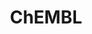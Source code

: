 ---
bigquery: https://console.cloud.google.com/bigquery?p=patents-public-data&d=ebi_chembl&page=dataset
citation: '"The ChEMBL database in 2017." Anna Gaulton, Anne Hersey, Michał Nowotka,
  A Patrícia Bento, Jon Chambers, David Mendez, Prudence Mutowo, Francis Atkinson,
  Louisa J Bellis, Elena Cibrián-Uhalte, Mark Davies, Nathan Dedman, Anneli Karlsson,
  María Paula Magariños, John P Overington, George Papadatos, Ines Smit, Andrew R
  Leach Nucleic acids Research (2017) 45 (Database Issue), D945-D954'
contributors: European Bioinformatics Institute
cost: None
description: ChEMBL Data is a manually curated database of small molecules used in
  drug discovery, including information about existing patented drugs.
documentation: 'schema: https://www.ebi.ac.uk/chembl/db_schema


  '
last_edit: Mon, 04 Apr 2022 19:07:30 GMT
location: https://console.cloud.google.com/marketplace/product/google_patents_public_datasets/chembl
maintained_by: EMBL-EBI, an outstation of European Molecular Biology Laboratory
related_publications: '

  ChEMBL: towards direct deposition of bioassay data.


  Mendez D, Gaulton A, Bento AP, Chambers J, De Veij M, Félix E, Magariños MP, Mosquera
  JF, Mutowo P, Nowotka M, Gordillo-Marañón M, Hunter F, Junco L, Mugumbate G, Rodriguez-Lopez
  M, Atkinson F, Bosc N, Radoux CJ, Segura-Cabrera A, Hersey A, Leach AR.


  — Nucleic Acids Res. 2019; 47(D1):D930-D940. doi: 10.1093/nar/gky1075

  '
schema_fields: '[''delist_flag'', ''l2'', ''src_compound_id'', ''mesh_id'', ''sei'',
  ''ddd_admr'', ''efo_id'', ''standard_type'', ''prod_pat_id'', ''assay_subcellular_fraction'',
  ''updated_by'', ''patent_use_code'', ''compound_key'', ''first_approval'', ''patent_id'',
  ''uo_units'', ''doi'', ''ad_type'', ''caloha_id'', ''mechanism_comment'', ''level3'',
  ''acd_most_bpka'', ''selectivity_comment'', ''mesh_heading'', ''activity_id'', ''component_id'',
  ''creation_date'', ''acd_logd'', ''log_id'', ''met_conversion'', ''as_id'', ''molecule_type'',
  ''protclasssyn_id'', ''enzyme_name'', ''res_stem_id'', ''indref_id'', ''topical'',
  ''source_domain_id'', ''doc_type'', ''l8'', ''assay_source'', ''l4'', ''tid'', ''version'',
  ''l1'', ''domain_type'', ''mc_target_accession'', ''published_relation'', ''cl_lincs_id'',
  ''parent_id'', ''cx_logp'', ''mc_tax_id'', ''therapeutic_flag'', ''polymer_flag'',
  ''definition'', ''abstract'', ''major_class'', ''description'', ''value'', ''assay_tax_id'',
  ''published_value'', ''cell_id'', ''ddd_id'', ''frac_code'', ''cidx'', ''assay_desc'',
  ''cell_name'', ''country'', ''domain_name'', ''standard_inchi_key'', ''qed_weighted'',
  ''binding_site_comment'', ''dosed_ingredient'', ''name'', ''domain_id'', ''aidx'',
  ''irac_code'', ''standard_text_value'', ''cpd_str_alert_id'', ''units'', ''rtb'',
  ''helm_notation'', ''ddd_comment'', ''tax_id'', ''withdrawn_year'', ''normal_range_min'',
  ''targcomp_id'', ''bao_format'', ''hrac_class_id'', ''mecref_id'', ''src_assay_id'',
  ''acd_most_apka'', ''le'', ''first_in_class'', ''stem'', ''published_units'', ''cell_source_tax_id'',
  ''molecular_mechanism'', ''cx_logd'', ''tissue_id'', ''organism'', ''journal'',
  ''inorganic_flag'', ''potential_duplicate'', ''assay_param_id'', ''parenteral'',
  ''natural_product'', ''warnref_id'', ''standard_relation'', ''comp_go_id'', ''standard_units'',
  ''substrate_record_id'', ''trade_name'', ''drug_record_id'', ''stem_class'', ''level2'',
  ''qudt_units'', ''predbind_id'', ''component_type'', ''stat'', ''assay_strain'',
  ''who_name'', ''data_validity_comment'', ''end_position'', ''start_position'', ''level5'',
  ''sequence_md5sum'', ''active_ingredient'', ''relation'', ''pchembl_value'', ''confidence_score'',
  ''mutation'', ''level2_description'', ''warning_country'', ''cell_source_tissue'',
  ''usan_stem_id'', ''psa'', ''indication_class'', ''molregno'', ''assay_cell_type'',
  ''oral'', ''published_type'', ''clo_id'', ''activity_count'', ''curation_comment'',
  ''class_type'', ''met_comment'', ''ref_id'', ''first_page'', ''text_value'', ''target_mapping'',
  ''smid'', ''num_ro5_violations'', ''ddd_units'', ''src_description'', ''alert_id'',
  ''comp_class_id'', ''label'', ''species_group_flag'', ''hbd_lipinski'', ''activity_comment'',
  ''acd_logp'', ''standard_inchi'', ''usan_substem'', ''tid_fixed'', ''updated_on'',
  ''cx_most_apka'', ''tbl'', ''site_id'', ''targrel_id'', ''direct_interaction'',
  ''entity_id'', ''hba_lipinski'', ''max_phase'', ''ro3_pass'', ''aromatic_rings'',
  ''company'', ''active_molregno'', ''lle'', ''domain_description'', ''bto_id'', ''alogp'',
  ''idx'', ''short_name'', ''record_id'', ''mec_id'', ''standard_value'', ''entity_type'',
  ''route'', ''rgid'', ''metref_id'', ''mc_organism'', ''confidence'', ''source'',
  ''sequence'', ''molecular_species'', ''usan_year'', ''level4_description'', ''warning_description'',
  ''chembl_id'', ''level3_description'', ''innovator_company'', ''met_id'', ''normal_range_max'',
  ''heavy_atoms'', ''cellosaurus_id'', ''site_name'', ''irac_class_id'', ''smarts'',
  ''warning_id'', ''protein_class_synonym'', ''warning_class'', ''isoform'', ''previous_company'',
  ''num_alerts'', ''actsm_id'', ''mc_target_name'', ''assay_type'', ''assay_category'',
  ''level1_description'', ''alert_set_id'', ''pathway_id'', ''ddd_value'', ''downgraded'',
  ''syn_type'', ''full_molformula'', ''hbd'', ''mol_atc_id'', ''src_short_name'',
  ''path'', ''assay_test_type'', ''patent_expire_date'', ''protein_class_id'', ''applicant_full_name'',
  ''mw_freebase'', ''parent_molregno'', ''mw_monoisotopic'', ''pathway_key'', ''strength'',
  ''research_stem'', ''action_type'', ''upper_value'', ''dosage_form'', ''withdrawn_country'',
  ''l5'', ''issue'', ''black_box_warning'', ''mol_frac_id'', ''orig_description'',
  ''num_lipinski_ro5_violations'', ''set_name'', ''assay_class_id'', ''pubmed_id'',
  ''withdrawn_class'', ''subgroup'', ''mc_target_type'', ''sitecomp_id'', ''year'',
  ''relationship_desc'', ''ap_id'', ''l3'', ''drug_substance_flag'', ''class_level'',
  ''pref_name'', ''parameter_value'', ''chebi_par_id'', ''full_mwt'', ''who_extra'',
  ''toid'', ''standard_flag'', ''patent_no'', ''disease_efficacy'', ''frac_class_id'',
  ''oc_id'', ''volume'', ''withdrawn_reason'', ''relationship_type'', ''submission_date'',
  ''parent_type'', ''ridx'', ''assay_tissue'', ''target_type'', ''canonical_smiles'',
  ''mol_hrac_id'', ''doc_id'', ''chirality'', ''authors'', ''result_flag'', ''mechanism_of_action'',
  ''formulation_id'', ''aspect'', ''usan_stem_definition'', ''title'', ''withdrawn_flag'',
  ''standard_upper_value'', ''related_tid'', ''co_stem_id'', ''priority'', ''ass_cls_map_id'',
  ''prodrug'', ''cell_description'', ''homologue'', ''prediction_method'', ''usan_stem'',
  ''hba'', ''ref_url'', ''compound_name'', ''level4'', ''drug_product_flag'', ''site_residues'',
  ''availability_type'', ''relationship'', ''publication_number'', ''biocomp_id'',
  ''molsyn_id'', ''compsyn_id'', ''atc_code'', ''target_desc'', ''annotation'', ''uberon_id'',
  ''bei'', ''molfile'', ''assay_id'', ''compd_id'', ''efo_term'', ''warning_type'',
  ''curated_by'', ''alert_name'', ''last_active'', ''ref_type'', ''cx_most_bpka'',
  ''bao_endpoint'', ''mol_irac_id'', ''structure_type'', ''variant_id'', ''std_act_id'',
  ''cell_source_organism'', ''go_id'', ''parameter_type'', ''bao_id'', ''drugind_id'',
  ''comments'', ''l7'', ''component_synonym'', ''product_id'', ''ingredient'', ''nda_type'',
  ''l6'', ''last_page'', ''enzyme_tid'', ''metabolite_record_id'', ''protein_class_desc'',
  ''assay_organism'', ''approval_date'', ''type'', ''warning_year'', ''src_id'', ''max_phase_for_ind'',
  ''synonyms'', ''status'', ''parent_go_id'', ''job_id'', ''db_source'', ''level1'',
  ''cell_ontology_id'', ''db_version'', ''hrac_code'', ''accession'']'
shortname: chembl
tags:
- biotechnology
- health
- chemical
- bioinformatics
- medical
terms_of_use: CC BY-SA 3.0
title: ChEMBL
uuid: e232a192-965c-4ec9-904c-155b6dfe56c5
---